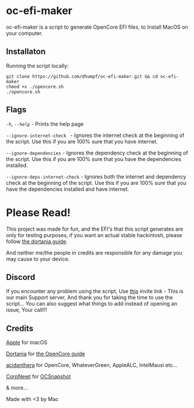 # oc-efi-maker
oc-efi-maker is a script to generate OpenCore EFI files, to Install MacOS on your computer.
## Installaton
Running the script locally:
```
git clone https://github.com/dhumpf/oc-efi-maker.git && cd oc-efi-maker
chmod +x ./opencore.sh
./opencore.sh
```
## Flags
`-h`, `--help` - Prints the help page

`--ignore-internet-check ` - Ignores the internet check at the beginning of the script. Use this if you are 100% sure that you have internet.

`--ignore-dependencies` - Ignores the dependency check at the beginning of the script. Use this if you are 100% sure that you have the dependencies installed.

`--ignore-deps-internet-check` - Ignores both the internet and dependency check at the beginning of the script. Use this if you are 100% sure that you have the dependencies installed and have internet.

# Please Read!
This project was made for fun, and the EFI's that this script generates are only for testing purposes, if you want an actual stable hackintosh, please follow [the dortania guide](https://dortania.github.io/OpenCore-Install-Guide).

And neither me/the people in credits are responsible for any damage you may cause to your device.

## Discord
If you encounter any problem using the script, Use [this](https://discord.gg/DKcuujJ6nt) invite link - This is our main Support server, And thank you for taking the time to use the script...
You can also suggest what things to add instead of opening an issue, Your call!!!

## Credits
[Apple](https://apple.com) for macOS

[Dortania](https://github.com/dortania) for [the OpenCore guide](https://dortania.github.io/OpenCore-Install-Guide)

[acidanthera](https://github.com/acidanthera) for OpenCore, WhateverGreen, AppleALC, IntelMausi etc...

[CorpNewt](https://github.com/corpnewt) for [OCSnapshot](https://github.com/corpnewt/OCSnapshot)

& more...

Made with <3 by Mac
